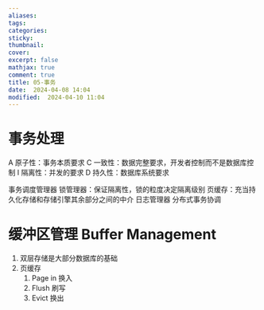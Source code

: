 ```yaml
---
aliases: 
tags: 
categories: 
sticky: 
thumbnail: 
cover: 
excerpt: false
mathjax: true
comment: true
title: 05-事务
date:  2024-04-08 14:04
modified:  2024-04-10 11:04
---
```

# 事务处理

A 原子性：事务本质要求
C 一致性：数据完整要求，开发者控制而不是数据库控制
I 隔离性：并发的要求
D 持久性：数据库系统要求


事务调度管理器
锁管理器：保证隔离性，锁的粒度决定隔离级别
页缓存：充当持久化存储和存储引擎其余部分之间的中介
日志管理器
分布式事务协调



# 缓冲区管理 Buffer Management

1. 双层存储是大部分数据库的基础
2. 页缓存
	1. Page in 换入
	2. Flush 刷写
	3. Evict 换出
